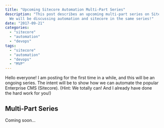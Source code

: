 ```yaml
---
title: "Upcoming Sitecore Automation Multi-Part Series"
description: "This post describes an upcoming multi-part series on Sitecore.
  We will be discussing automation and sitecore in the same series!"
date: "2017-09-21"
categories:
  - "sitecore"
  - "automation"
  - "devops"
tags:
  - "sitecore"
  - "automation"
  - "devops"
  - "MVP"
---
```


Hello everyone!  I am posting for the first time in a while, and this will be an ongoing series. The intent will be to show how we can automate the popular Enterprise CMS (Sitecore).  (Hint: We totally can! And I already have done the hard work for you!)

Multi-Part Series
---------
Coming soon...
